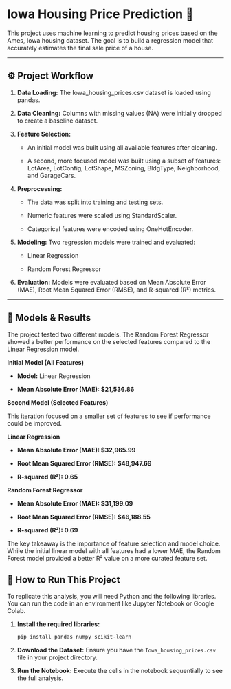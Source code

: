 # Iowa Housing Price Prediction 🏡

This project uses machine learning to predict housing prices based on the Ames, Iowa housing dataset. The goal is to build a regression model that accurately estimates the final sale price of a house.

---

## ⚙️ Project Workflow

1. **Data Loading:** The Iowa_housing_prices.csv dataset is loaded using pandas.

2. **Data Cleaning:** Columns with missing values (NA) were initially dropped to create a baseline dataset.

3. **Feature Selection:**

    * An initial model was built using all available features after cleaning.

    * A second, more focused model was built using a subset of features: LotArea, LotConfig, LotShape, MSZoning, BldgType, Neighborhood, and GarageCars.

4. **Preprocessing:**

    * The data was split into training and testing sets.
  
    * Numeric features were scaled using StandardScaler.

    * Categorical features were encoded using OneHotEncoder.

5. **Modeling:** Two regression models were trained and evaluated:

    * Linear Regression

    * Random Forest Regressor

6. **Evaluation:** Models were evaluated based on Mean Absolute Error (MAE), Root Mean Squared Error (RMSE), and R-squared (R²) metrics.

---

## 🤖 Models & Results
The project tested two different models. The Random Forest Regressor showed a better performance on the selected features compared to the Linear Regression model.

**Initial Model (All Features)**

* **Model:** Linear Regression

* **Mean Absolute Error (MAE): $21,536.86**

**Second Model (Selected Features)**

This iteration focused on a smaller set of features to see if performance could be improved.

**Linear Regression**

* **Mean Absolute Error (MAE): $32,965.99**

* **Root Mean Squared Error (RMSE): $48,947.69**

* **R-squared (R²): 0.65**

**Random Forest Regressor**

* **Mean Absolute Error (MAE): $31,199.09**

* **Root Mean Squared Error (RMSE): $46,188.55**

* **R-squared (R²): 0.69**


The key takeaway is the importance of feature selection and model choice. While the initial linear model with all features had a lower MAE, the Random Forest model provided a better R² value on a more curated feature set.

## 🚀 How to Run This Project

To replicate this analysis, you will need Python and the following libraries. You can run the code in an environment like Jupyter Notebook or Google Colab.

1.  **Install the required libraries:**
    ```bash
    pip install pandas numpy scikit-learn
    ```

2.  **Download the Dataset:**
    Ensure you have the `Iowa_housing_prices.csv` file in your project directory.

3.  **Run the Notebook:**
    Execute the cells in the notebook sequentially to see the full analysis.
